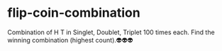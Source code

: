 # flip-coin-combination
Combination of H T in Singlet, Doublet, Triplet 100 times each. Find the winning combination (highest count).👽👽👽
